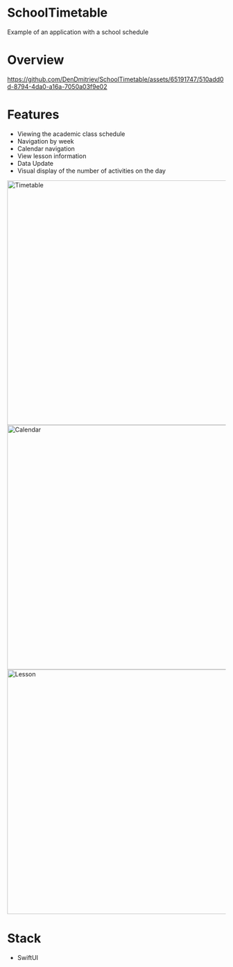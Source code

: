 # SchoolTimetable
Example of an application with a school schedule

# Overview

https://github.com/DenDmitriev/SchoolTimetable/assets/65191747/510add0d-8794-4da0-a16a-7050a03f9e02

# Features
 - Viewing the academic class schedule
 - Navigation by week
 - Calendar navigation
 - View lesson information
 - Data Update
 - Visual display of the number of activities on the day

<img width="564" alt="Timetable" src="https://github.com/DenDmitriev/SchoolTimetable/assets/65191747/2f96e368-3fe1-4353-be07-0d324c5b1cd1">
<img width="564" alt="Calendar" src="https://github.com/DenDmitriev/SchoolTimetable/assets/65191747/b598201c-4959-4c2b-9ccd-4185263842ea">
<img width="564" alt="Lesson" src="https://github.com/DenDmitriev/SchoolTimetable/assets/65191747/c488b8f8-6d3a-4ed2-8909-3edd7118e6e1">

# Stack
 - SwiftUI
